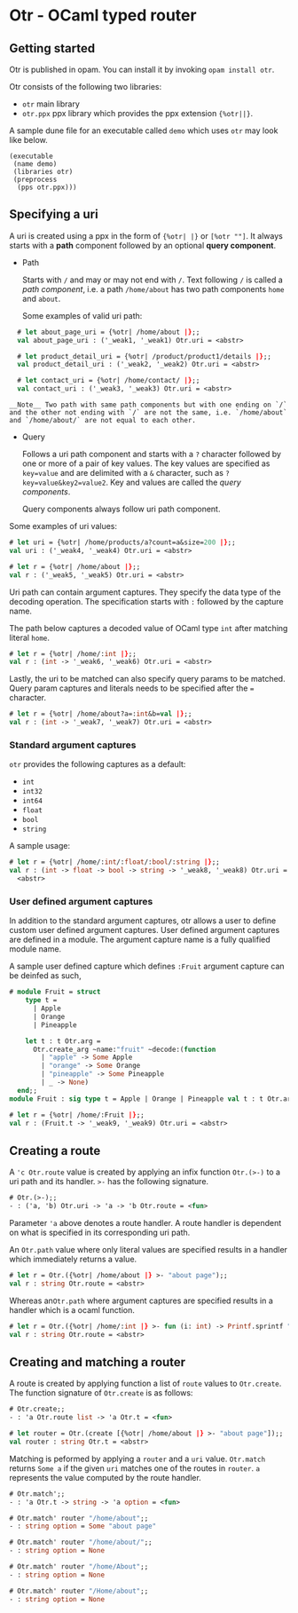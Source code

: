 # Otr - OCaml typed router

## Getting started 

Otr is published in opam. You can install it by invoking ```opam install
otr```. 

Otr consists of the following two libraries:
- `otr` main library
- `otr.ppx` ppx library which provides the ppx extension `{%otr||}`.

A sample dune file for an executable called `demo` which uses `otr` may look
like below.

```
(executable
 (name demo)
 (libraries otr)
 (preprocess
  (pps otr.ppx)))
```
## Specifying a uri

A uri is created using a ppx in the form of `{%otr| |}` or `[%otr ""]`. It always starts with a **path** component followed by an optional **query component**.

* Path

  Starts with `/` and may or may not end with `/`. Text following `/` is called a *path component*, i.e. a path `/home/about` has two path components `home` and `about`.
  
  Some examples of valid uri path:

```ocaml
  # let about_page_uri = {%otr| /home/about |};;
  val about_page_uri : ('_weak1, '_weak1) Otr.uri = <abstr>

  # let product_detail_uri = {%otr| /product/product1/details |};;
  val product_detail_uri : ('_weak2, '_weak2) Otr.uri = <abstr>

  # let contact_uri = {%otr| /home/contact/ |};;
  val contact_uri : ('_weak3, '_weak3) Otr.uri = <abstr>
```
    __Note__ Two path with same path components but with one ending on `/` and the other not ending with `/` are not the same, i.e. `/home/about` and `/home/about/` are not equal to each other.

* Query  
  
  Follows a uri path component and starts with a `?` character followed by one or more of a pair of key values. The key values are specified as `key=value` and are delimited with a `&` character, such as `?key=value&key2=value2`. Key and values are called the *query components*.

  Query components always follow uri path component.

Some examples of uri values:
  
```ocaml
# let uri = {%otr| /home/products/a?count=a&size=200 |};;
val uri : ('_weak4, '_weak4) Otr.uri = <abstr>

# let r = {%otr| /home/about |};;
val r : ('_weak5, '_weak5) Otr.uri = <abstr>
```

Uri path can contain argument captures. They specify the data type of the decoding operation. The specification starts with `:` followed by the capture name.

The path below captures a decoded value of OCaml type `int` after matching literal `home`.

```ocaml
# let r = {%otr| /home/:int |};;
val r : (int -> '_weak6, '_weak6) Otr.uri = <abstr>
```

Lastly, the uri to be matched can also specify query params to be matched.
Query param captures and literals needs to be specified after the `=` character.

```ocaml
# let r = {%otr| /home/about?a=:int&b=val |};;
val r : (int -> '_weak7, '_weak7) Otr.uri = <abstr>
```

### Standard argument captures
    
`otr` provides the following captures as a default:
- `int`
- `int32`
- `int64`
- `float`
- `bool`
- `string`

A sample usage:

```ocaml
# let r = {%otr| /home/:int/:float/:bool/:string |};;
val r : (int -> float -> bool -> string -> '_weak8, '_weak8) Otr.uri =
  <abstr>
```
### User defined argument captures 

In addition to the standard argument captures, otr allows a user to define
custom user defined argument captures. User defined argument captures are
defined in a module. The argument capture name is a fully qualified module
name. 

A sample user defined capture which defines `:Fruit` argument capture can be
deinfed as such,
```ocaml
# module Fruit = struct
    type t =
      | Apple
      | Orange
      | Pineapple

    let t : t Otr.arg =
      Otr.create_arg ~name:"fruit" ~decode:(function
        | "apple" -> Some Apple
        | "orange" -> Some Orange
        | "pineapple" -> Some Pineapple
        | _ -> None)
  end;;
module Fruit : sig type t = Apple | Orange | Pineapple val t : t Otr.arg end

# let r = {%otr| /home/:Fruit |};;
val r : (Fruit.t -> '_weak9, '_weak9) Otr.uri = <abstr>
```

## Creating a route

A `'c Otr.route` value is created by applying an infix function `Otr.(>-)` to a uri path and its handler. `>-` has the following signature.

```ocaml
# Otr.(>-);;
- : ('a, 'b) Otr.uri -> 'a -> 'b Otr.route = <fun>
```
Parameter `'a` above denotes a route handler. A route handler is dependent on what is specified in its corresponding uri path. 

An `Otr.path` value where only literal values are specified results in a
handler which immediately returns a value. 

```ocaml
# let r = Otr.({%otr| /home/about |} >- "about page");;
val r : string Otr.route = <abstr>
```

Whereas an`Otr.path` where argument captures are specified results in a handler
which is a ocaml function.

```ocaml
# let r = Otr.({%otr| /home/:int |} >- fun (i: int) -> Printf.sprintf "int: %d" i);;
val r : string Otr.route = <abstr>
```

## Creating and matching a router

A route is created by applying function a list of `route` values to `Otr.create`. The function signature of `Otr.create` is as follows:

```ocaml
# Otr.create;;
- : 'a Otr.route list -> 'a Otr.t = <fun>
```

```ocaml
# let router = Otr.(create [{%otr| /home/about |} >- "about page"]);;
val router : string Otr.t = <abstr>
```
Matching is peformed by applying a `router` and a `uri` value. `Otr.match`
returns `Some a` if the given `uri` matches one of the routes in `router`. `a`
represents the value computed by the route handler.

```ocaml
# Otr.match';;
- : 'a Otr.t -> string -> 'a option = <fun>
```

```ocaml
# Otr.match' router "/home/about";;
- : string option = Some "about page"

# Otr.match' router "/home/about/";;
- : string option = None

# Otr.match' router "/home/About";;
- : string option = None

# Otr.match' router "/Home/about";;
- : string option = None
```
